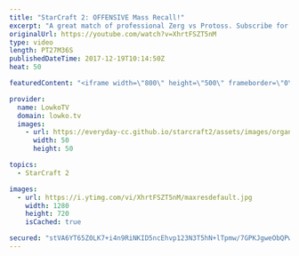 ```yaml
---
title: "StarCraft 2: OFFENSIVE Mass Recall!"
excerpt: "A great match of professional Zerg vs Protoss. Subscribe for more videos: http://lowko.tv/youtube Another epic Zerg vs Protoss: https://goo.gl/qeUdf6  In this match of StarCraft 2 I cast a Zerg versus Protoss between Serral and ShoWTimE. Both players specialise in the late game. Because of this, they"
originalUrl: https://youtube.com/watch?v=XhrtFSZT5nM
type: video
length: PT27M36S
publishedDateTime: 2017-12-19T10:14:50Z
heat: 50

featuredContent: "<iframe width=\"800\" height=\"500\" frameborder=\"0\" src=\"https://www.youtube.com/embed/XhrtFSZT5nM\" allow=\"accelerometer; autoplay; encrypted-media; gyroscope; picture-in-picture\" allowfullscreen></iframe>"

provider:
  name: LowkoTV
  domain: lowko.tv
  images:
    - url: https://everyday-cc.github.io/starcraft2/assets/images/organizations/lowko.tv-50x50.jpg
      width: 50
      height: 50

topics:
  - StarCraft 2

images:
  - url: https://i.ytimg.com/vi/XhrtFSZT5nM/maxresdefault.jpg
    width: 1280
    height: 720
    isCached: true

secured: "stVA6YT65Z0LK7+i4n9RiNKID5ncEhvp123N3T5hN+lTpmw/7GPKJgweObQPwA84tXQ4w6B4Qc3nCz2k6RvTBLV/oTFOJbU//4/GIqZHr2EgYsPa+IV1/5K5lis1CTV2UsZtf3zG0/SJRjWMrsFoBwm2X+PUg80dFZfwb97XzKcbUC2HUY4mXM6jzfdJPPnRUQW+8yEmIrKSEhBvH+CYuawwh1bB6208aGeezKbLGS/xlt55ELNa7KiC2EFNRjGfHoPthTz0Aa0CoWge7agsDuGG8QR0NMj5+oK5Fmv/I6gRDnR9Xr6zJTiHDrIUalftFuXjLFGxjUeJJdxyB5vo0h/Hmh7KEvfdyrXPEQ2UxUHC8L4JWPRPGfdGU+bKDmG5RL7VmyXOHtuSmohQ99Uk6ltbWE6EOmxDgyzkFRtjbUM=;60KRm4F+1jf7IssScrYsZw=="
---
```



